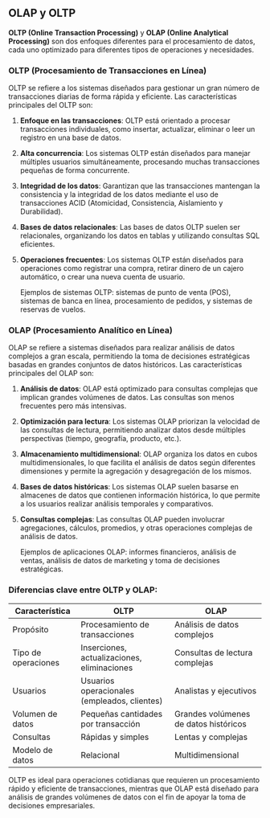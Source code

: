 ## OLAP y OLTP

**OLTP (Online Transaction Processing)** y **OLAP (Online Analytical Processing)** son dos enfoques diferentes para el procesamiento de datos, cada uno optimizado para diferentes tipos de operaciones y necesidades.

### OLTP (Procesamiento de Transacciones en Línea)

OLTP se refiere a los sistemas diseñados para gestionar un gran número de transacciones diarias de forma rápida y eficiente. Las características principales del OLTP son:

1. **Enfoque en las transacciones**: OLTP está orientado a procesar transacciones individuales, como insertar, actualizar, eliminar o leer un registro en una base de datos.
   
2. **Alta concurrencia**: Los sistemas OLTP están diseñados para manejar múltiples usuarios simultáneamente, procesando muchas transacciones pequeñas de forma concurrente.
   
3. **Integridad de los datos**: Garantizan que las transacciones mantengan la consistencia y la integridad de los datos mediante el uso de transacciones ACID (Atomicidad, Consistencia, Aislamiento y Durabilidad).
   
4. **Bases de datos relacionales**: Las bases de datos OLTP suelen ser relacionales, organizando los datos en tablas y utilizando consultas SQL eficientes.
   
5. **Operaciones frecuentes**: Los sistemas OLTP están diseñados para operaciones como registrar una compra, retirar dinero de un cajero automático, o crear una nueva cuenta de usuario.

   Ejemplos de sistemas OLTP: sistemas de punto de venta (POS), sistemas de banca en línea, procesamiento de pedidos, y sistemas de reservas de vuelos.

### OLAP (Procesamiento Analítico en Línea)

OLAP se refiere a sistemas diseñados para realizar análisis de datos complejos a gran escala, permitiendo la toma de decisiones estratégicas basadas en grandes conjuntos de datos históricos. Las características principales del OLAP son:

1. **Análisis de datos**: OLAP está optimizado para consultas complejas que implican grandes volúmenes de datos. Las consultas son menos frecuentes pero más intensivas.
   
2. **Optimización para lectura**: Los sistemas OLAP priorizan la velocidad de las consultas de lectura, permitiendo analizar datos desde múltiples perspectivas (tiempo, geografía, producto, etc.).
   
3. **Almacenamiento multidimensional**: OLAP organiza los datos en cubos multidimensionales, lo que facilita el análisis de datos según diferentes dimensiones y permite la agregación y desagregación de los mismos.
   
4. **Bases de datos históricas**: Los sistemas OLAP suelen basarse en almacenes de datos que contienen información histórica, lo que permite a los usuarios realizar análisis temporales y comparativos.
   
5. **Consultas complejas**: Las consultas OLAP pueden involucrar agregaciones, cálculos, promedios, y otras operaciones complejas de análisis de datos.

   Ejemplos de aplicaciones OLAP: informes financieros, análisis de ventas, análisis de datos de marketing y toma de decisiones estratégicas.

### Diferencias clave entre OLTP y OLAP:

| Característica        | OLTP                                 | OLAP                              |
|---|---|---|
| Propósito             | Procesamiento de transacciones       | Análisis de datos complejos       |
| Tipo de operaciones   | Inserciones, actualizaciones, eliminaciones | Consultas de lectura complejas   |
| Usuarios              | Usuarios operacionales (empleados, clientes) | Analistas y ejecutivos           |
| Volumen de datos      | Pequeñas cantidades por transacción  | Grandes volúmenes de datos históricos |
| Consultas             | Rápidas y simples                    | Lentas y complejas                |
| Modelo de datos       | Relacional                           | Multidimensional                  |

OLTP es ideal para operaciones cotidianas que requieren un procesamiento rápido y eficiente de transacciones, mientras que OLAP está diseñado para análisis de grandes volúmenes de datos con el fin de apoyar la toma de decisiones empresariales.
